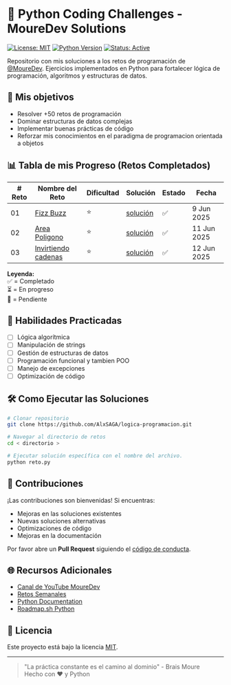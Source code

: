 
# 🐍 Python Coding Challenges - MoureDev Solutions

[![License: MIT](https://img.shields.io/badge/License-MIT-yellow.svg)](https://opensource.org/licenses/MIT)
[![Python Version](https://img.shields.io/badge/Python-3.10%2B-blue.svg)](https://python.org)
[![Status: Active](https://img.shields.io/badge/Status-Active-brightgreen.svg)](https://github.com/tuusuario/repositorio/commits/main)

Repositorio con mis soluciones a los retos de programación de [@MoureDev](https://github.com/MoureDev). 
Ejercicios implementados en Python para fortalecer lógica de programación, algoritmos y estructuras de datos.

## 🚀 Mis objetivos
- Resolver +50 retos de programación
- Dominar estructuras de datos complejas
- Implementar buenas prácticas de código
- Reforzar mis conocimientos en el paradigma de programacion orientada a objetos

## 📊 Tabla de mis Progreso (Retos Completados)

| # Reto | Nombre del Reto                                                      | Dificultad | Solución                                                         | Estado | Fecha       |
| ------ | -------------------------------------------------------------------- | ---------- | ---------------------------------------------------------------- | ------ | ----------- |
| 01     | [Fizz Buzz](https://retosdeprogramacion.com/semanales2023)           | ⭐          | [solución](01-retosProgramacion/01-fizzbuzz/README.md)           | ✅      | 9 Jun 2025  |
| 02     | [Area Poligono](https://retosdeprogramacion.com/semanales2023)       | ⭐          | [solución](01-retosProgramacion/02-areaPoligono/README.md)       | ✅      | 11 Jun 2025 |
| 03     | [Invirtiendo cadenas](https://retosdeprogramacion.com/semanales2023) | ⭐          | [solución](01-retosProgramacion/03-invirtiendoCadenas/README.md) | ✅      | 12 Jun 2025 |

**Leyenda:**  
✅ = Completado  
⏳ = En progreso  
🔴 = Pendiente

## 🧠 Habilidades Practicadas
- [ ] Lógica algorítmica
- [ ] Manipulación de strings
- [ ] Gestión de estructuras de datos 
- [ ] Programación funcional y tambien POO
- [ ] Manejo de excepciones
- [ ] Optimización de código

## 🛠️ Como Ejecutar las Soluciones
```bash
# Clonar repositorio
git clone https://github.com/AlxSAGA/logica-programacion.git

# Navegar al directorio de retos
cd < directorio >

# Ejecutar solución específica con el nombre del archivo.
python reto.py
```

## 🤝 Contribuciones
¡Las contribuciones son bienvenidas! Si encuentras:
- Mejoras en las soluciones existentes
- Nuevas soluciones alternativas
- Optimizaciones de código
- Mejoras en la documentación

Por favor abre un **Pull Request** siguiendo el [código de conducta](CODE_OF_CONDUCT.md).

## 🌐 Recursos Adicionales
- [Canal de YouTube MoureDev](https://youtube.com/@mouredev)
- [Retos Semanales](https://retosdeprogramacion.com/semanales2023)
- [Python Documentation](https://docs.python.org/3/)
- [Roadmap.sh Python](https://roadmap.sh/python)

## 📄 Licencia
Este proyecto está bajo la licencia [MIT](LICENSE).

---

> "La práctica constante es el camino al dominio" - Brais Moure  
> Hecho con ❤️ y Python  
